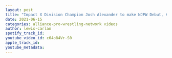 ```yaml
---
layout: post
title: "Impact X Division Champion Josh Alexander to make NJPW Debut, Kizuna Road Night 2 Takagi and Ibushi!"
date: 2021-06-15
categories: alliance-pro-wrestling-network videos
author: lewis-carlan
spotify_track_id: 
youtube_video_id: c64o84Vr-S0
apple_track_id: 
youtube_metadata: 
---
```

